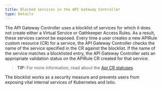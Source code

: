 ```yaml
---
title: Blocked services in the API Gateway Controller
type: Details
---
```


The API Gateway Controller uses a blocklist of services for which it does not create either a Virtual Service or Oathkeeper Access Rules. As a result, these services cannot be exposed. Every time a user creates a new APIRule custom resource (CR) for a service, the API Gateway Controller checks the name of the service specified in the CR against the blocklist. If the name of the service matches a blocklisted entry, the API Gateway Controller sets an appropriate validation status on the APIRule CR created for that service.

>**TIP:** For more information, read about the [Api CR statuses](#custom-resource-api-rule-status-codes).

The blocklist works as a security measure and prevents users from exposing vital internal services of Kubernetes and Istio.
